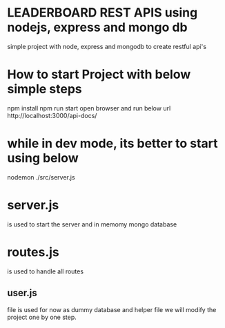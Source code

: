# LEADERBOARD REST APIS using nodejs, express and mongo db
simple project with node, express and mongodb to create restful api's

# How to start Project with below simple steps 
 npm install 
 npm run start
 open browser and run below url
 http://localhost:3000/api-docs/

 # while in dev mode, its better to start using below
 nodemon ./src/server.js

# server.js 
is used to start the server and in memomy mongo database

# routes.js 
is used to handle all routes 

## user.js 
file is used for now as dummy database and helper file 
we will modify the project one by one step.
